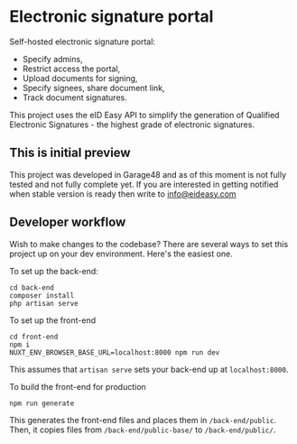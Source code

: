 # Electronic signature portal
Self-hosted electronic signature portal:
- Specify admins,
- Restrict access the portal,
- Upload documents for signing,
- Specify signees, share document link,
- Track document signatures.

This project uses the eID Easy API to simplify the generation of Qualified Electronic Signatures - the highest grade of electronic signatures.

## This is initial preview
This project was developed in Garage48 and as of this moment is not fully tested and not fully complete yet. If you are interested in getting notified when stable version is ready then write to info@eideasy.com

## Developer workflow
Wish to make changes to the codebase? There are several ways to set this project up on your dev environment. Here's the easiest one.

To set up the back-end:
```
cd back-end
composer install
php artisan serve
```

To set up the front-end
```
cd front-end
npm i
NUXT_ENV_BROWSER_BASE_URL=localhost:8000 npm run dev
```
This assumes that `artisan serve` sets your back-end up at `localhost:8000`.

To build the front-end for production
```
npm run generate
```
This generates the front-end files and places them in `/back-end/public`. Then, it copies files from `/back-end/public-base/` to `/back-end/public/`.
